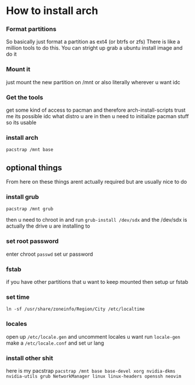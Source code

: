 # How to install arch

### Format partitions

So basically just format a partition as ext4 (or btrfs or zfs)
There is like a million tools to do this. You can stright up grab a ubuntu install image and do it


### Mount it 

just mount the new partition on /mnt or also literally wherever u want idc


### Get the tools

get some kind of access to pacman and therefore arch-install-scripts trust me its possible idc what distro u are in
then u need to initialize pacman stuff so its usable


### install arch

`pacstrap /mnt base`


## optional things

From here on these things arent actually required but are usually nice to do


### install grub

`pacstrap /mnt grub`

then u need to chroot in and run
`grub-install /dev/sdx` and the /dev/sdx is actually the drive u are installing to


### set root password

enter chroot
`passwd`
set ur password


### fstab

if you have other partitions that u want to keep mounted then setup ur fstab


### set time

`ln -sf /usr/share/zoneinfo/Region/City /etc/localtime`


### locales

open up `/etc/locale.gen` and uncomment locales u want
run `locale-gen`
make a `/etc/locale.conf` and set ur lang


### install other shit

here is my pacstrap
`pacstrap /mnt base base-devel xorg nvidia-dkms nvidia-utils grub NetworkManager linux linux-headers openssh neovim`
